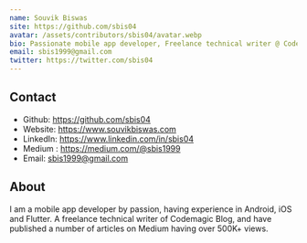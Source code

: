 ```yaml
---
name: Souvik Biswas
site: https://github.com/sbis04
avatar: /assets/contributors/sbis04/avatar.webp
bio: Passionate mobile app developer, Freelance technical writer @ Codemagic
email: sbis1999@gmail.com
twitter: https://twitter.com/sbis04
---
```


## Contact

- Github: <https://github.com/sbis04>
- Website: <https://www.souvikbiswas.com>
- LinkedIn: <https://www.linkedin.com/in/sbis04>
- Medium : <https://medium.com/@sbis1999>
- Email: <sbis1999@gmail.com>

## About

I am a mobile app developer by passion,
having experience in Android, iOS and Flutter.
A freelance technical writer of Codemagic Blog,
and have published a number of articles on Medium
having over 500K+ views.

